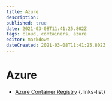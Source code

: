 ```yaml
---
title: Azure
description: 
published: true
date: 2021-03-08T11:41:25.802Z
tags: cloud, containers, azure
editor: markdown
dateCreated: 2021-03-08T11:41:25.802Z
---
```


# Azure
- [Azure Container Registry](/training/azure/azure_container_registry)
{.links-list}